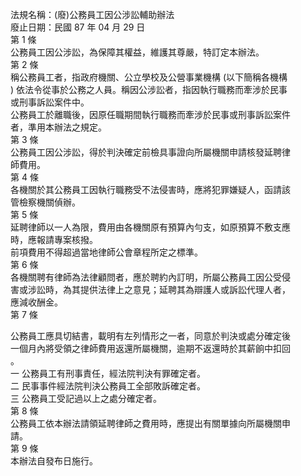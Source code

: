 法規名稱：(廢)公務員工因公涉訟輔助辦法  
廢止日期：民國 87 年 04 月 29 日  
第 1 條  
公務員工因公涉訟，為保障其權益，維護其尊嚴，特訂定本辦法。  
第 2 條  
稱公務員工者，指政府機關、公立學校及公營事業機構 (以下簡稱各機構  
) 依法令從事於公務之人員。稱因公涉訟者，指因執行職務而牽涉於民事  
或刑事訴訟案件中。  
公務員工於離職後，因原任職期間執行職務而牽涉於民事或刑事訴訟案件  
者，準用本辦法之規定。  
第 3 條  
公務員工因公涉訟，得於判決確定前檢具事證向所屬機關申請核發延聘律  
師費用。  
第 4 條  
各機關於其公務員工因執行職務受不法侵害時，應將犯罪嫌疑人，函請該  
管檢察機關偵辦。  
第 5 條  
延聘律師以一人為限，費用由各機關原有預算內勻支，如原預算不敷支應  
時，應報請專案核撥。  
前項費用不得超過當地律師公會章程所定之標準。  
第 6 條  
各機關聘有律師為法律顧問者，應於聘約內訂明，所屬公務員工因公受侵  
害或涉訟時，為其提供法律上之意見；延聘其為辯護人或訴訟代理人者，  
應減收酬金。  
第 7 條  


公務員工應具切結書，載明有左列情形之一者，同意於判決或處分確定後  
一個月內將受領之律師費用返還所屬機關，逾期不返還時於其薪餉中扣回  
。  
一 公務員工有刑事責任，經法院判決有罪確定者。  
二 民事事件經法院判決公務員工全部敗訴確定者。  
三 公務員工受記過以上之處分確定者。  
第 8 條  
公務員工依本辦法請領延聘律師之費用時，應提出有關單據向所屬機關申  
請。  
第 9 條  
本辦法自發布日施行。  


